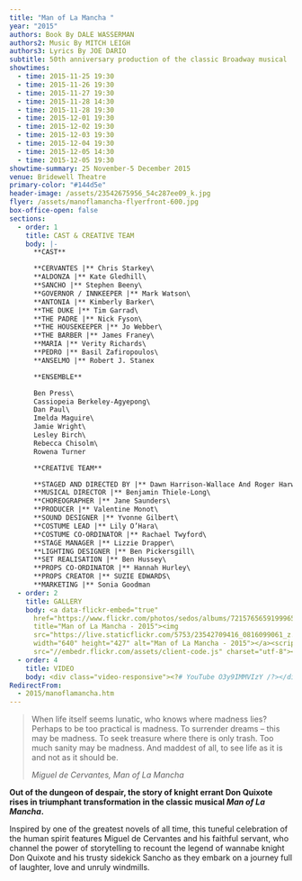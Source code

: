 ```yaml
---
title: "Man of La Mancha "
year: "2015"
authors: Book By DALE WASSERMAN
authors2: Music By MITCH LEIGH
authors3: Lyrics By JOE DARIO
subtitle: 50th anniversary production of the classic Broadway musical
showtimes:
  - time: 2015-11-25 19:30
  - time: 2015-11-26 19:30
  - time: 2015-11-27 19:30
  - time: 2015-11-28 14:30
  - time: 2015-11-28 19:30
  - time: 2015-12-01 19:30
  - time: 2015-12-02 19:30
  - time: 2015-12-03 19:30
  - time: 2015-12-04 19:30
  - time: 2015-12-05 14:30
  - time: 2015-12-05 19:30
showtime-summary: 25 November-5 December 2015
venue: Bridewell Theatre
primary-color: "#144d5e"
header-image: /assets/23542675956_54c287ee09_k.jpg
flyer: /assets/manoflamancha-flyerfront-600.jpg
box-office-open: false
sections:
  - order: 1
    title: CAST & CREATIVE TEAM
    body: |-
      **CAST**

      **CERVANTES |** Chris Starkey\
      **ALDONZA |** Kate Gledhill\
      **SANCHO |** Stephen Beeny\
      **GOVERNOR / INNKEEPER |** Mark Watson\
      **ANTONIA |** Kimberly Barker\
      **THE DUKE |** Tim Garrad\
      **THE PADRE |** Nick Fyson\
      **THE HOUSEKEEPER |** Jo Webber\
      **THE BARBER |** James Franey\
      **MARIA |** Verity Richards\
      **PEDRO |** Basil Zafiropoulos\
      **ANSELMO |** Robert J. Stanex

      **ENSEMBLE**

      Ben Press\
      Cassiopeia Berkeley-Agyepong\
      Dan Paul\
      Imelda Maguire\
      Jamie Wright\
      Lesley Birch\
      Rebecca Chisolm\
      Rowena Turner

      **CREATIVE TEAM**

      **STAGED AND DIRECTED BY |** Dawn Harrison-Wallace And Roger Harwood\
      **MUSICAL DIRECTOR |** Benjamin Thiele-Long\
      **CHOREOGRAPHER |** Jane Saunders\
      **PRODUCER |** Valentine Monot\
      **SOUND DESIGNER |** Yvonne Gilbert\
      **COSTUME LEAD |** Lily O’Hara\
      **COSTUME CO-ORDINATOR |** Rachael Twyford\
      **STAGE MANAGER |** Lizzie Drapper\
      **LIGHTING DESIGNER |** Ben Pickersgill\
      **SET REALISATION |** Ben Hussey\
      **PROPS CO-ORDINATOR |** Hannah Hurley\
      **PROPS CREATOR |** SUZIE EDWARDS\
      **MARKETING |** Sonia Goodman
  - order: 2
    title: GALLERY
    body: <a data-flickr-embed="true"
      href="https://www.flickr.com/photos/sedos/albums/72157656591999654"
      title="Man of La Mancha - 2015"><img
      src="https://live.staticflickr.com/5753/23542709416_0816099061_z.jpg"
      width="640" height="427" alt="Man of La Mancha - 2015"></a><script async
      src="//embedr.flickr.com/assets/client-code.js" charset="utf-8"></script>
  - order: 4
    title: VIDEO
    body: <div class="video-responsive"><?# YouTube O3y9IMMVIzY /?></div>
RedirectFrom:
  - 2015/manoflamancha.htm
---
```

>When life itself seems lunatic, who knows where madness lies? Perhaps to be too practical is madness. To surrender dreams – this may be madness. To seek treasure where there is only trash. Too much sanity may be madness. And maddest of all, to see life as it is and not as it should be.
><footer><cite>Miguel de Cervantes, Man of La Mancha</cite></footer>

**Out of the dungeon of despair, the story of knight errant Don Quixote rises in triumphant transformation in the classic musical *Man of La Mancha*.**

Inspired by one of the greatest novels of all time, this tuneful celebration of the human spirit features Miguel de Cervantes and his faithful servant, who channel the power of storytelling to recount the legend of wannabe knight Don Quixote and his trusty sidekick Sancho as they embark on a journey full of laughter, love and unruly windmills.